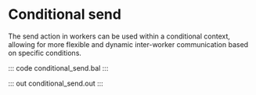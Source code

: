 # Conditional send

The send action in workers can be used within a conditional context, allowing for more flexible and dynamic inter-worker communication based on specific conditions.

::: code conditional_send.bal :::

::: out conditional_send.out :::
